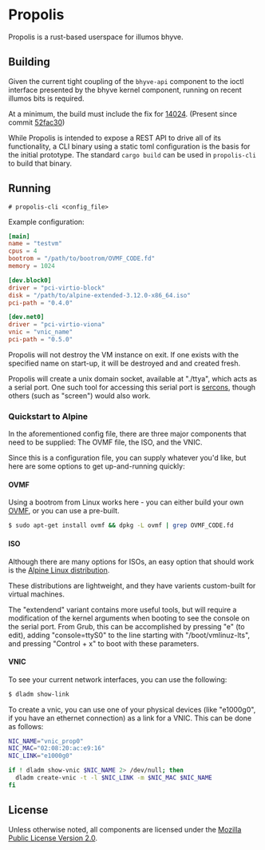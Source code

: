 # Propolis

Propolis is a rust-based userspace for illumos bhyve.


## Building

Given the current tight coupling of the `bhyve-api` component to the ioctl
interface presented by the bhyve kernel component, running on recent illumos
bits is required.

At a minimum, the build must include the fix for
[14024](https://www.illumos.org/issues/14024). (Present since commit
[52fac30](https://github.com/illumos/illumos-gate/commit/52fac30e3e977464254b44b1dfb4717fb8d2fbde))

While Propolis is intended to expose a REST API to drive all of its
functionality, a CLI binary using a static toml configuration is the basis for
the initial prototype.  The standard `cargo build` can be used in
`propolis-cli` to build that binary.

## Running

```
# propolis-cli <config_file>
```

Example configuration:
```toml
[main]
name = "testvm"
cpus = 4
bootrom = "/path/to/bootrom/OVMF_CODE.fd"
memory = 1024

[dev.block0]
driver = "pci-virtio-block"
disk = "/path/to/alpine-extended-3.12.0-x86_64.iso"
pci-path = "0.4.0"

[dev.net0]
driver = "pci-virtio-viona"
vnic = "vnic_name"
pci-path = "0.5.0"
```

Propolis will not destroy the VM instance on exit.  If one exists with the
specified name on start-up, it will be destroyed and and created fresh.

Propolis will create a unix domain socket, available at "./ttya",
which acts as a serial port. One such tool for accessing this serial port is
[sercons](https://github.com/jclulow/vmware-sercons), though others (such as
"screen") would also work.

### Quickstart to Alpine

In the aforementioned config file, there are three major components
that need to be supplied: The OVMF file, the ISO, and the VNIC.

Since this is a configuration file, you can supply whatever you'd like, but here
are some options to get up-and-running quickly:

#### OVMF

Using a bootrom from Linux works here - you can either build
your own [OVMF](https://wiki.ubuntu.com/UEFI/OVMF), or you
can use a pre-built.

```bash
$ sudo apt-get install ovmf && dpkg -L ovmf | grep OVMF_CODE.fd
```

#### ISO

Although there are many options for ISOs, an easy option that
should work is the [Alpine Linux distribution](https://alpinelinux.org/downloads/).

These distributions are lightweight, and they have varients
custom-built for virtual machines.

The "extendend" variant contains more useful tools, but will
require a modification of the kernel arguments when booting
to see the console on the serial port. From Grub, this can be
accomplished by pressing "e" (to edit), adding "console=ttyS0"
to the line starting with "/boot/vmlinuz-lts", and pressing
"Control + x" to boot with these parameters.

#### VNIC

To see your current network interfaces, you can use the following:

```bash
$ dladm show-link
```

To create a vnic, you can use one of your physical devices
(like "e1000g0", if you have an ethernet connection) as a link
for a VNIC. This can be done as follows:

```bash
NIC_NAME="vnic_prop0"
NIC_MAC="02:08:20:ac:e9:16"
NIC_LINK="e1000g0"

if ! dladm show-vnic $NIC_NAME 2> /dev/null; then
  dladm create-vnic -t -l $NIC_LINK -m $NIC_MAC $NIC_NAME
fi
```

## License

Unless otherwise noted, all components are licensed under the [Mozilla Public
License Version 2.0](LICENSE).

